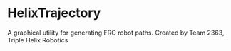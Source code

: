 # HelixTrajectory
A graphical utility for generating FRC robot paths. Created by Team 2363, Triple Helix Robotics
